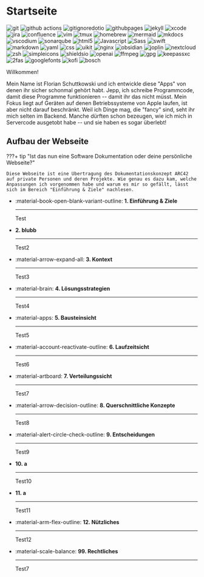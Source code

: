 # Startseite

<p>
<!-- Development Tools -->
<img alt="git" src="https://img.shields.io/badge/-Git-F05032?style=flat-square&logo=git&logoColor=white" />
<img alt="github actions" src="https://img.shields.io/badge/-Github_Actions-2088FF?style=flat-square&logo=github-actions&logoColor=white" />
<img alt="gitignoredotio" src="https://img.shields.io/badge/-gitignore.io-204ECF?style=flat-square&logo=gitignoredotio&logoColor=white" />
<img alt="githubpages" src="https://img.shields.io/badge/-GitHub_Pages-222222?style=flat-square&logo=githubpages&logoColor=white" />
<img alt="jekyll" src="https://img.shields.io/badge/-Jekyll-CC0000?style=flat-square&logo=jekyll&logoColor=white" />
<img alt="xcode" src="https://img.shields.io/badge/-Xcode-147EFB?style=flat-square&logo=xcode&logoColor=white" />
<img alt="jira" src="https://img.shields.io/badge/-Jira-0052CC?style=flat-square&logo=tmux&logoColor=white" />
<img alt="confluence" src="https://img.shields.io/badge/-Confluence-172B4D?style=flat-square&logo=confluence&logoColor=white" />
<img alt="vim" src="https://img.shields.io/badge/-Vim-019733?style=flat-square&logo=vim&logoColor=white" />
<img alt="tmux" src="https://img.shields.io/badge/-tmux-1BB91F?style=flat-square&logo=tmux&logoColor=white" />
<img alt="homebrew" src="https://img.shields.io/badge/-Homebrew-FBB040?style=flat-square&logo=homebrew&logoColor=white" />
<img alt="mermaid" src="https://img.shields.io/badge/-Mermaid-FF3670?style=flat-square&logo=mermaid&logoColor=white" />
<img alt="mkdocs" src="https://img.shields.io/badge/-Material_for_MKDocs-526CFE?style=flat-square&logo=materialformkdocs&logoColor=white" />
<img alt="vscodium" src="https://img.shields.io/badge/-VSCodium-2F80ED?style=flat-square&logo=vscodium&logoColor=white" />
<img alt="sonarqube" src="https://img.shields.io/badge/-SonarQube-4E9BCD?style=flat-square&logo=sonarqube&logoColor=white" />

<!-- Programming Languages and Frameworks -->
<img alt="html5" src="https://img.shields.io/badge/-HTML5-E34F26?style=flat-square&logo=html5&logoColor=white" />
<img alt="Javascript" src="https://img.shields.io/badge/-javascript-f7df1c?style=flat-square&logo=javascript&logoColor=black" />
<img alt="Sass" src="https://img.shields.io/badge/-Sass-CC6699?style=flat-square&logo=sass&logoColor=white" />
<img alt="swift" src="https://img.shields.io/badge/-Swift-F05138?style=flat-square&logo=swift&logoColor=white" />
<img alt="markdown" src="https://img.shields.io/badge/-Markdown-000000?style=flat-square&logo=markdown&logoColor=white" />
<img alt="yaml" src="https://img.shields.io/badge/-YAML-CB171E?style=flat-square&logo=yaml&logoColor=white" />
<img alt="css" src="https://img.shields.io/badge/-CSS-1572B6?style=flat-square&logo=css3&logoColor=white" />
<img alt="uikit" src="https://img.shields.io/badge/-UIkit-2396F3?style=flat-square&logo=uikit&logoColor=white" />

<!-- Server -->
<img alt="nginx" src="https://img.shields.io/badge/-NGINX-009639?style=flat-square&logo=nginx&logoColor=white" />

<!-- Productivity and Note-taking -->
<img alt="obsidian" src="https://img.shields.io/badge/-Obsidian-7C3AED?style=flat-square&logo=obsidian&logoColor=white" />
<img alt="joplin" src="https://img.shields.io/badge/-Joplin-1071D3?style=flat-square&logo=joplin&logoColor=white" />
<img alt="nextcloud" src="https://img.shields.io/badge/-Nextcloud-0082C9?style=flat-square&logo=nextcloud&logoColor=white" />
<img alt="zsh" src="https://img.shields.io/badge/-Zsh-F15A24?style=flat-square&logo=zsh&logoColor=white" />
<img alt="simpleicons" src="https://img.shields.io/badge/-Simple_Icons-111111?style=flat-square&logo=simpleicons&logoColor=white" />
<img alt="shieldsio" src="https://img.shields.io/badge/-Shields.io-000000?style=flat-square&logo=shieldsdotio&logoColor=white" />
<img alt="openai" src="https://img.shields.io/badge/-OpenAI-412991?style=flat-square&logo=openai&logoColor=white" />

<!-- CLI -->
<img alt="ffmpeg" src="https://img.shields.io/badge/-FFmpeg-007808?style=flat-square&logo=ffmpeg&logoColor=white" />

<!-- Security -->
<img alt="gpg" src="https://img.shields.io/badge/-Gnu_Privacy_Guard-0093DD?style=flat-square&logo=gnuprivacyguard&logoColor=white" />
<img alt="keepassxc" src="https://img.shields.io/badge/-KeePassXC-6CAC4D?style=flat-square&logo=keepassxc&logoColor=white" />
<img alt="2fas" src="https://img.shields.io/badge/-2FAS-EC1C24?style=flat-square&logo=2fas&logoColor=white" />

<!-- Other -->
<img alt="googlefonts" src="https://img.shields.io/badge/-Google_Fonts-4285F4?style=flat-square&logo=googlefonts&logoColor=white" />
<img alt="kofi" src="https://img.shields.io/badge/-KoFi-FF5E5B?style=flat-square&logo=kofi&logoColor=white" />
<img alt="bosch" src="https://img.shields.io/badge/-Bosch-EA0016?style=flat-square&logo=bosch&logoColor=white" />
</p>

Willkommen!


Mein Name ist Florian Schuttkowski und ich entwickle diese "Apps" von denen ihr sicher schonmal gehört habt. Jepp, ich schreibe Programmcode, damit diese Programme funktionieren -- damit ihr das nicht müsst. Mein Fokus liegt auf Geräten auf denen Betriebssysteme von Apple laufen, ist aber nicht darauf beschränkt. Weil ich Dinge mag, die "fancy" sind, seht ihr mich selten im Backend. Manche dürften schon bezeugen, wie ich mich in Servercode ausgetobt habe -- und sie haben es sogar überlebt!



## Aufbau der Webseite

???+ tip "Ist das nun eine Software Dokumentation oder deine persönliche Webseite?"

    Diese Webseite ist eine Übertragung des Dokumentationskonzept ARC42 auf private Personen und deren Projekte. Wie genau es dazu kam, welche Anpassungen ich vorgenommen habe und warum es mir so gefällt, lässt sich im Bereich "Einführung & Ziele" nachlesen.

<div class="grid cards" markdown>

- :material-book-open-blank-variant-outline: __1. Einführung & Ziele__
  
    ---

    Test

- __2. blubb__
  
    ---

    Test2

- :material-arrow-expand-all: __3. Kontext__
  
    ---

    Test3

- :material-brain: __4. Lösungsstrategien__
  
    ---

    Test4

- :material-apps: __5. Bausteinsicht__
  
    ---

    Test5

- :material-account-reactivate-outline: __6. Laufzeitsicht__
  
    ---

    Test6

- :material-artboard: __7. Verteilungssicht__
  
    ---

    Test7

- :material-arrow-decision-outline: __8. Querschnittliche Konzepte__
  
    ---

    Test8

- :material-alert-circle-check-outline: __9. Entscheidungen__
  
    ---

    Test9

- __10. a__
  
    ---

    Test10

- __11. a__
  
    ---

    Test11

- :material-arm-flex-outline: __12. Nützliches__
  
    ---

    Test12

- :material-scale-balance: __99. Rechtliches__
  
    ---

    Test7

</div>